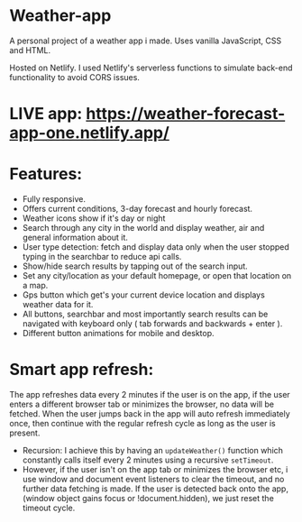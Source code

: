 # Weather-app

A personal project of a weather app i made. Uses vanilla JavaScript, CSS and HTML.


Hosted on Netlify. I used Netlify's serverless functions to simulate back-end functionality to avoid CORS issues.

# LIVE app: https://weather-forecast-app-one.netlify.app/

# Features:
- Fully responsive.
- Offers current conditions, 3-day forecast and hourly forecast.
- Weather icons show if it's day or night
- Search through any city in the world and display weather, air and general information about it.
- User type detection: fetch and display data only when the user stopped typing in the searchbar to reduce api calls.
- Show/hide search results by tapping out of the search input.
- Set any city/location as your default homepage, or open that location on a map.
- Gps button which get's your current device location and displays weather data for it.
- All buttons, searchbar and most importantly search results can be navigated with keyboard only ( tab forwards and backwards + enter ).
- Different button animations for mobile and desktop.

# Smart app refresh: 
The app refreshes data every 2 minutes if the user is on the app, if the user enters a different browser  tab or minimizes the browser, no data will be fetched. When the user jumps back in the app will auto refresh immediately once, then continue with the regular refresh cycle as long as the user is present.
- Recursion: I achieve this by having an `updateWeather()` function which constantly calls itself every 2 minutes using a recursive `setTimeout`.
- However, if the user isn't on the app tab or minimizes the browser etc, i use window and document event listeners to clear the timeout,
  and no further data fetching is made. If the user is detected back onto the app, (window object gains focus or !document.hidden), we just reset the timeout cycle.
